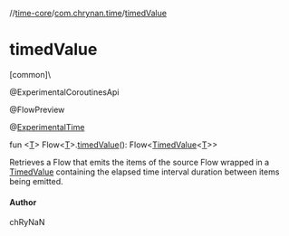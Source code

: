 //[time-core](../../index.md)/[com.chrynan.time](index.md)/[timedValue](timed-value.md)

# timedValue

[common]\

@ExperimentalCoroutinesApi

@FlowPreview

@[ExperimentalTime](https://kotlinlang.org/api/latest/jvm/stdlib/kotlin.time/-experimental-time/index.html)

fun &lt;[T](timed-value.md)&gt; Flow&lt;[T](timed-value.md)&gt;.[timedValue](timed-value.md)(): Flow&lt;[TimedValue](https://kotlinlang.org/api/latest/jvm/stdlib/kotlin.time/-timed-value/index.html)&lt;[T](timed-value.md)&gt;&gt;

Retrieves a Flow that emits the items of the source Flow wrapped in a [TimedValue](https://kotlinlang.org/api/latest/jvm/stdlib/kotlin.time/-timed-value/index.html) containing the elapsed time interval duration between items being emitted.

#### Author

chRyNaN
